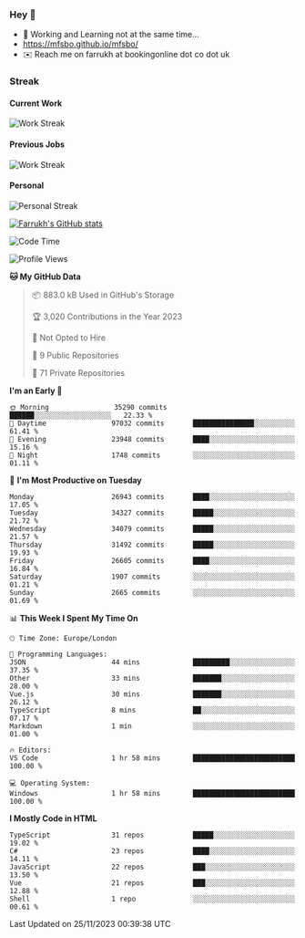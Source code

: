 ### Hey 👋

- 🏃 Working and Learning not at the same time...
- https://mfsbo.github.io/mfsbo/
- ✉️ Reach me on farrukh at bookingonline dot co dot uk

### Streak
#### Current Work
![Work Streak](https://streak-stats.demolab.com/?user=mfsbo)
#### Previous Jobs
![Work Streak](https://streak-stats.demolab.com/?user=farrukhcw)
#### Personal
![Personal Streak](https://streak-stats.demolab.com/?user=farrukhsubhani)

[![Farrukh's GitHub stats](https://github-readme-stats.vercel.app/api?username=mfsbo&hide=stars&count_private=true)](https://github.com/mfsbo/)

<!--START_SECTION:waka-->
![Code Time](http://img.shields.io/badge/Code%20Time-565%20hrs%2014%20mins-blue)

![Profile Views](http://img.shields.io/badge/Profile%20Views-0-blue)

**🐱 My GitHub Data** 

> 📦 883.0 kB Used in GitHub's Storage 
 > 
> 🏆 3,020 Contributions in the Year 2023
 > 
> 🚫 Not Opted to Hire
 > 
> 📜 9 Public Repositories 
 > 
> 🔑 71 Private Repositories 
 > 
**I'm an Early 🐤** 

```text
🌞 Morning                35290 commits       ██████░░░░░░░░░░░░░░░░░░░   22.33 % 
🌆 Daytime                97032 commits       ███████████████░░░░░░░░░░   61.41 % 
🌃 Evening                23948 commits       ████░░░░░░░░░░░░░░░░░░░░░   15.16 % 
🌙 Night                  1748 commits        ░░░░░░░░░░░░░░░░░░░░░░░░░   01.11 % 
```
📅 **I'm Most Productive on Tuesday** 

```text
Monday                   26943 commits       ████░░░░░░░░░░░░░░░░░░░░░   17.05 % 
Tuesday                  34327 commits       █████░░░░░░░░░░░░░░░░░░░░   21.72 % 
Wednesday                34079 commits       █████░░░░░░░░░░░░░░░░░░░░   21.57 % 
Thursday                 31492 commits       █████░░░░░░░░░░░░░░░░░░░░   19.93 % 
Friday                   26605 commits       ████░░░░░░░░░░░░░░░░░░░░░   16.84 % 
Saturday                 1907 commits        ░░░░░░░░░░░░░░░░░░░░░░░░░   01.21 % 
Sunday                   2665 commits        ░░░░░░░░░░░░░░░░░░░░░░░░░   01.69 % 
```


📊 **This Week I Spent My Time On** 

```text
🕑︎ Time Zone: Europe/London

💬 Programming Languages: 
JSON                     44 mins             █████████░░░░░░░░░░░░░░░░   37.35 % 
Other                    33 mins             ███████░░░░░░░░░░░░░░░░░░   28.00 % 
Vue.js                   30 mins             ███████░░░░░░░░░░░░░░░░░░   26.12 % 
TypeScript               8 mins              ██░░░░░░░░░░░░░░░░░░░░░░░   07.17 % 
Markdown                 1 min               ░░░░░░░░░░░░░░░░░░░░░░░░░   01.00 % 

🔥 Editors: 
VS Code                  1 hr 58 mins        █████████████████████████   100.00 % 

💻 Operating System: 
Windows                  1 hr 58 mins        █████████████████████████   100.00 % 
```

**I Mostly Code in HTML** 

```text
TypeScript               31 repos            █████░░░░░░░░░░░░░░░░░░░░   19.02 % 
C#                       23 repos            ████░░░░░░░░░░░░░░░░░░░░░   14.11 % 
JavaScript               22 repos            ███░░░░░░░░░░░░░░░░░░░░░░   13.50 % 
Vue                      21 repos            ███░░░░░░░░░░░░░░░░░░░░░░   12.88 % 
Shell                    1 repo              ░░░░░░░░░░░░░░░░░░░░░░░░░   00.61 % 
```




 Last Updated on 25/11/2023 00:39:38 UTC
<!--END_SECTION:waka-->
<!--
**mfsbo/mfsbo** is a ✨ _special_ ✨ repository because its `README.md` (this file) appears on your GitHub profile.

Here are some ideas to get you started:

- 🔭 I’m currently working on ...
- 🌱 I’m currently learning ...
- 👯 I’m looking to collaborate on ...
- 🤔 I’m looking for help with ...
- 💬 Ask me about ...
- 📫 How to reach me: ...
- 😄 Pronouns: ...
- ⚡ Fun fact: ...
-->
